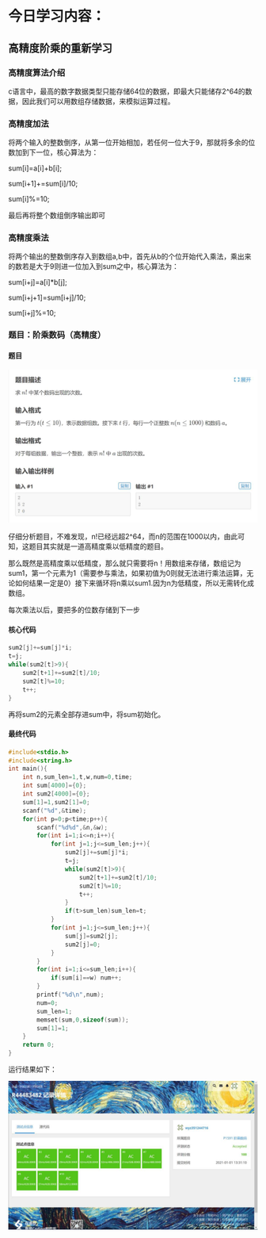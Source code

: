 # 今日学习内容：

## 高精度阶乘的重新学习

### 高精度算法介绍

c语言中，最高的数字数据类型只能存储64位的数据，即最大只能储存2^64的数据，因此我们可以用数组存储数据，来模拟运算过程。

### 高精度加法

将两个输入的整数倒序，从第一位开始相加，若任何一位大于9，那就将多余的位数加到下一位，核心算法为：

sum[i]=a[i]+b[i];

sum[i+1]+=sum[i]/10;

sum[i]%=10;

最后再将整个数组倒序输出即可

### 高精度乘法

将两个输出的整数倒序存入到数组a,b中，首先从b的个位开始代入乘法，乘出来的数若是大于9则进一位加入到sum之中，核心算法为：

sum[i+j]=a[i]*b[j];

sum[i+j+1]=sum[i+j]/10;

sum[i+j]%=10;

### 题目：阶乘数码（高精度）

#### 题目

<img src="image/clip_image002-1610542555165.jpg" alt="img" style="zoom:67%;" />

仔细分析题目，不难发现，n!已经远超2^64，而n的范围在1000以内，由此可知，这题目其实就是一道高精度乘以低精度的题目。

那么既然是高精度乘以低精度，那么就只需要将n！用数组来存储，数组记为sum1，第一个元素为1（需要参与乘法，如果初值为0则就无法进行乘法运算，无论如何结果一定是0）接下来循环将n乘以sum1.因为n为低精度，所以无需转化成数组。

每次乘法以后，要把多的位数存储到下一步

#### 核心代码

```c++
sum2[j]+=sum[j]*i;
t=j;
while(sum2[t]>9){
    sum2[t+1]+=sum2[t]/10;
    sum2[t]%=10;
    t++;
}
```

再将sum2的元素全部存进sum中，将sum初始化。

#### 最终代码

```c++
#include<stdio.h>
#include<string.h>
int main(){
    int n,sum_len=1,t,w,num=0,time;
    int sum[4000]={0};
    int sum2[4000]={0};
    sum[1]=1,sum2[1]=0;
    scanf("%d",&time);
    for(int p=0;p<time;p++){
        scanf("%d%d",&n,&w);
        for(int i=1;i<=n;i++){
            for(int j=1;j<=sum_len;j++){
                sum2[j]+=sum[j]*i;
                t=j;
                while(sum2[t]>9){
                    sum2[t+1]+=sum2[t]/10;
                    sum2[t]%=10;
                    t++;
                }
                if(t>sum_len)sum_len=t;
            }
            for(int j=1;j<=sum_len;j++){
                sum[j]=sum2[j];
                sum2[j]=0;
            }
        }
        for(int i=1;i<=sum_len;i++){
            if(sum[i]==w) num++;
        }
        printf("%d\n",num);
        num=0;
        sum_len=1;
        memset(sum,0,sizeof(sum));
        sum[1]=1;
    }
    return 0;
}
```

运行结果如下：

<img src="image/clip_image004-1610542555166.jpg" alt="img" style="zoom: 50%;" />